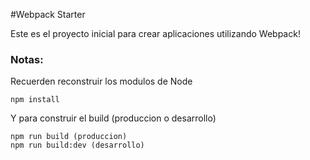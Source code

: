 #Webpack Starter

Este es el proyecto inicial para crear aplicaciones utilizando Webpack!

### Notas:
Recuerden reconstruir los modulos de Node
```
npm install
```

Y para construir el build (produccion o desarrollo)
```
npm run build (produccion)
npm run build:dev (desarrollo)
```

